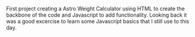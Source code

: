 First project creating a Astro Weight Calculator using HTML to create the backbone of the code and Javascript to add functionality. Looking back it was a good excercise to learn some Javascript basics that I still use to this day.